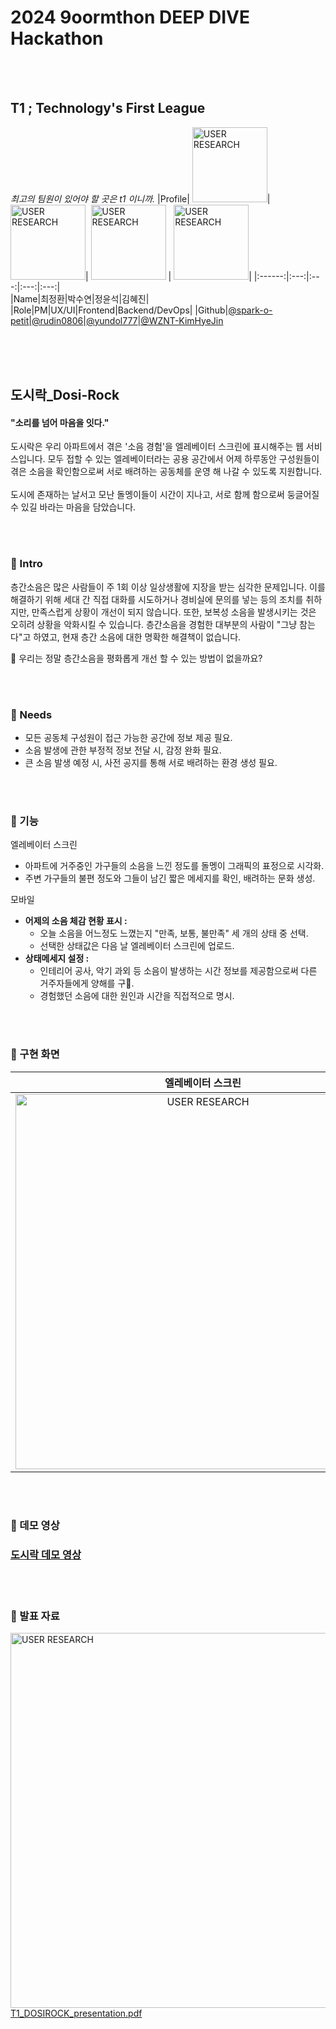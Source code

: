 # 2024 9oormthon DEEP DIVE Hackathon
<br>
<br>

## T1 ; Technology's First League
*최고의 팀원이 있어야 할 곳은 t1 이니까.*
|Profile| <img src="https://github.com/user-attachments/assets/d844a274-3e1f-48ab-a1ec-72ee93705c94" alt="USER RESEARCH" width="120">| <img src="https://github.com/user-attachments/assets/1aaaae52-a757-4368-a326-8b61d68895da" alt="USER RESEARCH" width="120">| <img src="https://github.com/user-attachments/assets/eeae0a89-2730-4cb0-a26c-377195bdd0f2" alt="USER RESEARCH" width="120"> | <img src="https://github.com/user-attachments/assets/e26755d3-0ec5-4bd7-8d2f-9ad0e07e606f" alt="USER RESEARCH" width="120">|
|:------:|:---:|:---:|:---:|:---:|  
|Name|최정환|박수연|정윤석|김혜진|  
|Role|PM|UX/UI|Frontend|Backend/DevOps|
|Github|[@spark-o-petit](https://github.com/spark-o-petit)|[@rudin0806](https://github.com/rudin0806)|[@yundol777](https://github.com/yundol777)|[@WZNT-KimHyeJin](https://github.com/WZNT-KimHyeJin)
</br>  
<br>


<br>

## 도시락_Dosi-Rock

#### "소리를 넘어 마음을 잇다."

도시락은 우리 아파트에서 겪은 '소음 경험'을 엘레베이터 스크린에 표시해주는 웹 서비스입니다. 
모두 접할 수 있는 엘레베이터라는 공용 공간에서 어제 하루동안 구성원들이 겪은 소음을 확인함으로써 서로 배려하는 공동체를 운영 해 나갈 수 있도록 지원합니다.
<br>
<br>
도시에 존재하는 날서고 모난 돌멩이들이 시간이 지나고, 서로 함께 함으로써 둥글어질 수 있길 바라는 마음을 담았습니다.


<br>
<br>


### 📌 Intro
층간소음은 많은 사람들이 주 1회 이상 일상생활에 지장을 받는 심각한 문제입니다. 
이를 해결하기 위해 세대 간 직접 대화를 시도하거나 경비실에 문의를 넣는 등의 조치를 취하지만, 만족스럽게 상황이 개선이 되지 않습니다.
또한, 보복성 소음을 발생시키는 것은 오히려 상황을 악화시킬 수 있습니다.
층간소음을 경험한 대부분의 사람이 "그냥 참는다"고 하였고, 현재 층간 소음에 대한 명확한 해결책이 없습니다.

🤔 우리는 정말 층간소음을 평화롭게 개선 할 수 있는 방법이 없을까요?

<br>
<br>

### 📌 Needs
- 모든 공동체 구성원이 접근 가능한 공간에 정보 제공 필요.
- 소음 발생에 관한 부정적 정보 전달 시, 감정 완화 필요.
- 큰 소음 발생 예정 시, 사전 공지를 통해 서로 배려하는 환경 생성 필요.

<br>
<br>



### 📌 기능
엘레베이터 스크린
- 아파트에 거주중인 가구들의 소음을 느낀 정도를 돌멩이 그래픽의 표정으로 시각화.
- 주변 가구들의 불편 정도와 그들이 남긴 짧은 메세지를 확인, 배려하는 문화 생성.

모바일
- **어제의 소음 체감 현황 표시 :**
  - 오늘 소음을 어느정도 느꼈는지 "만족, 보통, 불만족" 세 개의 상태 중 선택.
  - 선택한 상태값은 다음 날 엘레베이터 스크린에 업로드.
- **상태메세지 설정 :**
  - 인테리어 공사, 악기 과외 등 소음이 발생하는 시간 정보를 제공함으로써 다른 거주자들에게 양해를 구.
  - 경험했던 소음에 대한 원인과 시간을 직접적으로 명시.

    
<br>
<br>


### 📌 구현 화면
|엘레베이터 스크린 | 모바일 | |
|:------:|:---:|:---:|
| <img src="https://github.com/user-attachments/assets/966a976f-97d3-45f8-84b6-1951672647a1" alt="USER RESEARCH" width="600">| <img src="https://github.com/user-attachments/assets/1577dfea-5b11-43b0-8db5-22f5de7945e7" alt="USER RESEARCH" width="400"> |<img src="https://github.com/user-attachments/assets/7a3118f9-25cc-48e4-9dec-fc39ba65a209" alt="USER RESEARCH" width="400"> |
<br>
<br>


### 📌 데모 영상
### [도시락 데모 영상](https://drive.google.com/file/d/1oUdwVTfpQMTAlurIkxRtwtYISv6UDkdo/view?usp=sharing)


<br>
<br>


### 📌 발표 자료
<img src="https://github.com/user-attachments/assets/a28f5376-6d17-4507-bdb5-38e8de99a493" alt="USER RESEARCH" width="600"> <br>
[T1_DOSIROCK_presentation.pdf](https://github.com/user-attachments/files/18138901/T1_DOSIROCK_presentation.pdf)








